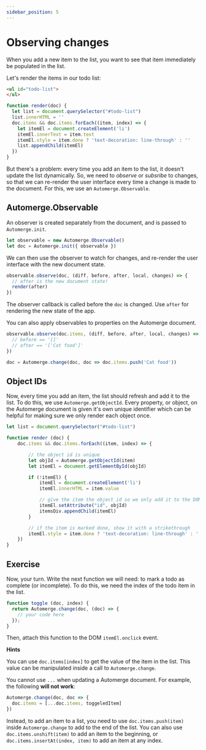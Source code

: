 ```yaml
---
sidebar_position: 5
---
```


# Observing changes

When you add a new item to the list, you want to see that item immediately be populated in the list.

Let's render the items in our todo list:

```html
<ul id="todo-list">
</ul>
```

```js
function render(doc) {
  let list = document.querySelector("#todo-list")
  list.innerHTML = ''
  doc.items && doc.items.forEach((item, index) => {
    let itemEl = document.createElement('li')
    itemEl.innerText = item.text
    itemEl.style = item.done ? 'text-decoration: line-through' : ''
    list.appendChild(itemEl)
  })
}
```

But there's a problem: every time you add an item to the list, it doesn't update the list dynamically. So, we need to *observe* or *subsribe* to changes, so that we can re-render the user interface every time a change is made to the document. For this, we use an `Automerge.Observable`.


## Automerge.Observable

An observer is created separately from the document, and is passed to `Automerge.init`. 

```js
let observable = new Automerge.Observable()
let doc = Automerge.init({ observable })
```

We can then use the observer to watch for changes, and re-render the user interface with the new document state.

```js
observable.observe(doc, (diff, before, after, local, changes) => {
  // after is the new document state!
  render(after)
})
```

The observer callback is called before the `doc` is changed. Use `after` for rendering the new state of the app.

You can also apply observables to properties on the Automerge document.

```js
observable.observe(doc.items, (diff, before, after, local, changes) => {
  // before == '[]'
  // after == '['Cat food']'
})

doc = Automerge.change(doc, doc => doc.items.push('Cat food'))
```


## Object IDs

Now, every time you add an item, the list should refresh and add it to the list. To do this, we use `Automerge.getObjectId`. Every property, or object, on the Automerge document is given it's own unique identifier which can be helpful for making sure we only render each object once.

```js
let list = document.querySelector("#todo-list")

function render (doc) {
    doc.items && doc.items.forEach((item, index) => {

        // the object id is unique
        let objId = Automerge.getObjectId(item)
        let itemEl = document.getElementById(objId)

        if (!itemEl) {
            itemEl = document.createElement('li')
            itemEl.innerHTML = item.value

            // give the item the object id so we only add it to the DOM once
            itemEl.setAttribute("id", objId)
            itemsDiv.appendChild(itemEl)
        }

        // if the item is marked done, show it with a strikethrough
        itemEl.style = item.done ? 'text-decoration: line-through' : ''
    })
}
```

## Exercise 

Now, your turn. Write the next function we will need: to mark a todo as complete
(or incomplete). To do this, we need the index of the todo item in the list.

```js
function toggle (doc, index) {
  return Automerge.change(doc, (doc) => {
    // your code here
  });
}
```

Then, attach this function to the DOM `itemEl.onclick` event.

**Hints**

You can use `doc.items[index]` to get the value of the item in the list. This value can be manipulated inside a call to `Automerge.change`.

You cannot use `...` when updating a Automerge document. For example, the following **will not work**:

```js
Automerge.change(doc, doc => {
  doc.items = [...doc.items, toggeledItem]
})
```

Instead, to add an item to a list, you need to use `doc.items.push(item)` inside `Automerge.change` to add to the end of the list. You can also use `doc.items.unshift(item)` to add an item to the beginning, or `doc.items.insertAt(index, item)` to add an item at any index.
